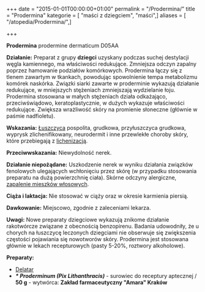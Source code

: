 +++
date = "2015-01-01T00:00:00+01:00"
permalink = "/Prodermina/"
title = "Prodermina"
kategorie = [ "maści z dziegciem", "maści",]
aliases = [ "/atopedia/Prodermina/",]

+++

**Prodermina**
prodermine
dermaticum
D05AA

**Działanie:** Preparat z grupy **dziegci** uzyskany podczas suchej destylacji węgla kamiennego, ma właściwości redukujące. Zmniejsza odczyn zapalny poprzez hamowanie podziałów komórkowych. Prodermina łączy się z tlenem zawartym w tkankach, powodując spowolnienie tempa metabolizmu komórek naskórka. Związki siarki zawarte w proderminie wykazują działanie redukujące, w mniejszych stężeniach zmniejszają wydzielanie łoju. Prodermina stosowana w małych stężeniach działa odkażająco, przeciwświądowo, keratoplastycznie, w dużych wykazuje właściwości redukujące. Zwiększa wrażliwość skóry na promienie słoneczne (głównie w paśmie nadfioletu).

**Wskazania:** [Łuszczyca](/atopedia/Łuszczyca "wikilink") pospolita, grudkowa, przyłuszczyca grudkowa, wyprysk zlichenifikowany, neurodermit i inne przewlekłe choroby skóry, które przebiegają z [lichenizacją](/atopedia/Lichenizacja "wikilink").

**Przeciwwskazania:** Niewydolność nerek.

**Działanie niepożądane:** Uszkodzenie nerek w wyniku działania związków fenolowych ulegających wchłonięciu przez skórę (w przypadku stosowania preparatu na dużą powierzchnię ciała). Skórne odczyny alergiczne, [zapalenie mieszków włosowych](/atopedia/Foliculitis "wikilink").

**Ciąża i laktacja:** Nie stosować w ciąży oraz w okresie karmienia piersią.

**Dawkowanie:** Miejscowo, zgodnie z zaleceniami lekarza.

**Uwagi:** Nowe preparaty dziegciowe wykazują znikome działanie rakotwórcze związane z obecnością benzopirenu. Badania udowodniły, że u chorych na łuszczycę leczonych dziegciami nie obserwuje się zwiększenia częstości pojawiania się nowotworów skóry. Prodermina jest stosowana głównie w lekach recepturowych (pasty 5-20%, roztwory alkoholowe).

**Preparaty:**

-   [Delatar](/atopedia/Delatar "wikilink")
-   ***\* Proderminum (Pix Lithanthracis)*** - surowiec do receptury aptecznej / **50 g** - wytwórca: **Zakład farmaceutyczny "Amara" Kraków**
